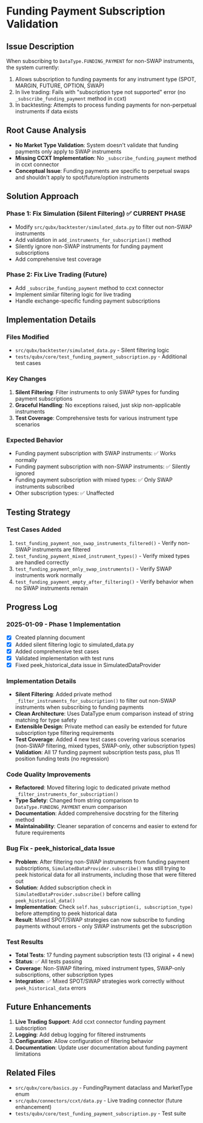 # Funding Payment Subscription Validation

## Issue Description

When subscribing to `DataType.FUNDING_PAYMENT` for non-SWAP instruments, the system currently:
1. Allows subscription to funding payments for any instrument type (SPOT, MARGIN, FUTURE, OPTION, SWAP)
2. In live trading: Fails with "subscription type not supported" error (no `_subscribe_funding_payment` method in ccxt)
3. In backtesting: Attempts to process funding payments for non-perpetual instruments if data exists

## Root Cause Analysis

- **No Market Type Validation**: System doesn't validate that funding payments only apply to SWAP instruments
- **Missing CCXT Implementation**: No `_subscribe_funding_payment` method in ccxt connector
- **Conceptual Issue**: Funding payments are specific to perpetual swaps and shouldn't apply to spot/future/option instruments

## Solution Approach

### Phase 1: Fix Simulation (Silent Filtering) ✅ CURRENT PHASE
- Modify `src/qubx/backtester/simulated_data.py` to filter out non-SWAP instruments
- Add validation in `add_instruments_for_subscription()` method
- Silently ignore non-SWAP instruments for funding payment subscriptions
- Add comprehensive test coverage

### Phase 2: Fix Live Trading (Future)
- Add `_subscribe_funding_payment` method to ccxt connector
- Implement similar filtering logic for live trading
- Handle exchange-specific funding payment subscriptions

## Implementation Details

### Files Modified
- `src/qubx/backtester/simulated_data.py` - Silent filtering logic
- `tests/qubx/core/test_funding_payment_subscription.py` - Additional test cases

### Key Changes
1. **Silent Filtering**: Filter instruments to only SWAP types for funding payment subscriptions
2. **Graceful Handling**: No exceptions raised, just skip non-applicable instruments
3. **Test Coverage**: Comprehensive tests for various instrument type scenarios

### Expected Behavior
- Funding payment subscription with SWAP instruments: ✅ Works normally
- Funding payment subscription with non-SWAP instruments: ✅ Silently ignored
- Funding payment subscription with mixed types: ✅ Only SWAP instruments subscribed
- Other subscription types: ✅ Unaffected

## Testing Strategy

### Test Cases Added
1. `test_funding_payment_non_swap_instruments_filtered()` - Verify non-SWAP instruments are filtered
2. `test_funding_payment_mixed_instrument_types()` - Verify mixed types are handled correctly
3. `test_funding_payment_only_swap_instruments()` - Verify SWAP instruments work normally
4. `test_funding_payment_empty_after_filtering()` - Verify behavior when no SWAP instruments remain

## Progress Log

### 2025-01-09 - Phase 1 Implementation
- [x] Created planning document
- [x] Added silent filtering logic to simulated_data.py
- [x] Added comprehensive test cases
- [x] Validated implementation with test runs
- [x] Fixed peek_historical_data issue in SimulatedDataProvider

### Implementation Details
- **Silent Filtering**: Added private method `_filter_instruments_for_subscription()` to filter out non-SWAP instruments when subscribing to funding payments
- **Clean Architecture**: Uses DataType enum comparison instead of string matching for type safety
- **Extensible Design**: Private method can easily be extended for future subscription type filtering requirements
- **Test Coverage**: Added 4 new test cases covering various scenarios (non-SWAP filtering, mixed types, SWAP-only, other subscription types)
- **Validation**: All 17 funding payment subscription tests pass, plus 11 position funding tests (no regression)

### Code Quality Improvements
- **Refactored**: Moved filtering logic to dedicated private method `_filter_instruments_for_subscription()`
- **Type Safety**: Changed from string comparison to `DataType.FUNDING_PAYMENT` enum comparison
- **Documentation**: Added comprehensive docstring for the filtering method
- **Maintainability**: Cleaner separation of concerns and easier to extend for future requirements

### Bug Fix - peek_historical_data Issue
- **Problem**: After filtering non-SWAP instruments from funding payment subscriptions, `SimulatedDataProvider.subscribe()` was still trying to peek historical data for all instruments, including those that were filtered out
- **Solution**: Added subscription check in `SimulatedDataProvider.subscribe()` before calling `peek_historical_data()` 
- **Implementation**: Check `self.has_subscription(i, subscription_type)` before attempting to peek historical data
- **Result**: Mixed SPOT/SWAP strategies can now subscribe to funding payments without errors - only SWAP instruments get the subscription

### Test Results
- **Total Tests**: 17 funding payment subscription tests (13 original + 4 new)
- **Status**: ✅ All tests passing
- **Coverage**: Non-SWAP filtering, mixed instrument types, SWAP-only subscriptions, other subscription types
- **Integration**: ✅ Mixed SPOT/SWAP strategies work correctly without `peek_historical_data` errors

## Future Enhancements

1. **Live Trading Support**: Add ccxt connector funding payment subscription
2. **Logging**: Add debug logging for filtered instruments
3. **Configuration**: Allow configuration of filtering behavior
4. **Documentation**: Update user documentation about funding payment limitations

## Related Files
- `src/qubx/core/basics.py` - FundingPayment dataclass and MarketType enum
- `src/qubx/connectors/ccxt/data.py` - Live trading connector (future enhancement)
- `tests/qubx/core/test_funding_payment_subscription.py` - Test suite